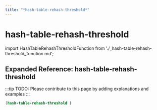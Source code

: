 ```yaml
---
title: "*hash-table-rehash-threshold*"
---
```


# hash-table-rehash-threshold

import HashTableRehashThresholdFunction from './_hash-table-rehash-threshold_function.md';

<HashTableRehashThresholdFunction />

## Expanded Reference: hash-table-rehash-threshold

:::tip
TODO: Please contribute to this page by adding explanations and examples
:::

```lisp
(hash-table-rehash-threshold )
```
